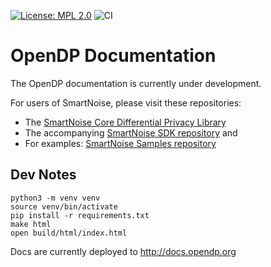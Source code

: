 [![License: MPL 2.0](https://img.shields.io/badge/License-MPL%202.0-brightgreen.svg)](https://opensource.org/licenses/MPL-2.0)
![CI](https://github.com/opendp/opendp-documentation/actions/workflows/main.yml/badge.svg)

# OpenDP Documentation

The OpenDP documentation is currently under development.

For users of SmartNoise, please visit these repositories:
 - The [SmartNoise Core Differential Privacy Library](https://github.com/opendp/smartnoise-core)
 - The accompanying [SmartNoise SDK repository](https://github.com/opendp/smartnoise-sdk) and 
 - For examples: [SmartNoise Samples repository](https://github.com/opendp/smartnoise-samples) 

## Dev Notes

```
python3 -m venv venv
source venv/bin/activate
pip install -r requirements.txt
make html
open build/html/index.html
```

Docs are currently deployed to http://docs.opendp.org
